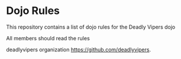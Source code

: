 Dojo Rules
==========

This repository contains a list of dojo rules for the Deadly Vipers dojo

All members should read the rules

deadlyvipers organization https://github.com/deadlyvipers.


